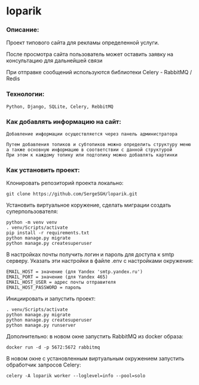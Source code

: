 # loparik
### Описание:
Проект типового сайта для рекламы определенной услуги.

После просмотра сайта пользователь может оставить заявку на консультацию
для дальнейшей связи

При отправке сообщений используются библиотеки Celery - RabbitMQ / Redis

### Технологии:
```
Python, Django, SQLite, Celery, RebbitMQ
```

### Как добавлять информацию на сайт:
```
Добавление информации осуществляется через панель администратора
```
```
Путем добавления топиков и субтопиков можно определить структуру меню а также основную информацию в соответствии с данной структурой
При этом к каждому топику или подтопику можно добавлять картинки
```
### Как установить проект:

Клонировать репозиторий проекта локально:
```
git clone https://github.com/SergeSGH/loparik.git
```
Установить виртуальное коружение, сделать миграции создать суперпользователя:
```
python -m venv venv
. venv/Scripts/activate
pip install -r requirements.txt
python manage.py migrate
python manage.py createsuperuser
```
В настройках почты получить логин и пароль для доступа к smtp серверу.
Указать эти настройки в файле .env c настройками окружения:
```
EMAIL_HOST = значение (для Yandex 'smtp.yandex.ru')
EMAIL_PORT = значение (для Yandex 465)
EMAIL_HOST_USER = адрес почты отправителя
EMAIL_HOST_PASSWORD = пароль
```
Инициировать и запустить проект:
```
. venv/Scripts/activate
python manage.py migrate
python manage.py createsuperuser
python manage.py runserver
```
Дополнительно:
в новом окне запустить RabbitMQ из docker образа:
```
docker run -d -p 5672:5672 rabbitmq
```
В новом окне с установленным виртуальным окружением запустить обработчик запросов Celery:
```
celery -A loparik worker --loglevel=info --pool=solo
```